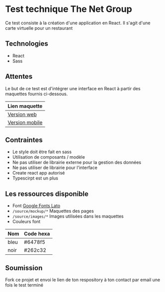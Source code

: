 # Test technique The Net Group

Ce test consiste à la création d'une application en React.
Il s'agit d'une carte virtuelle pour un restaurant

## Technologies
- React
- Sass

## Attentes

Le but de ce test est d'intégrer une interface en React à partir des maquettes fournis ci-dessous.

| Lien maquette  |
| --- |
| [Version web](https://raw.githubusercontent.com/tng-sy/tng-technical-test/master/source/mockup/mockup-browser.png) |
| [Version mobile](https://raw.githubusercontent.com/tng-sy/tng-technical-test/master/source/mockup/mockup-browser-responsive.png) |

## Contraintes
-  Le style doit être fait en sass
-  Utilisation de composants / modèle
-  Ne pas utiliser de librairie externe pour la gestion des données
-  Ne pas utiliser de librairie pour l'interface
-  Create react app autorisé
-  Typescirpt est un plus

## Les ressources disponible

- Font [Google Fonts Lato](https://fonts.google.com/specimen/Lato)
- `/source/mockup/*` Maquettes des pages
- `/source/images/*` Images utilisées dans les maquettes
- Couleurs font

| Nom | Code hexa |
| --- | --- |
| bleu | #6478f5 |
| noir | #262c32 |

## Soumission
Fork ce projet et envoi le lien de ton respository à ton contact par email une fois le test terminé
